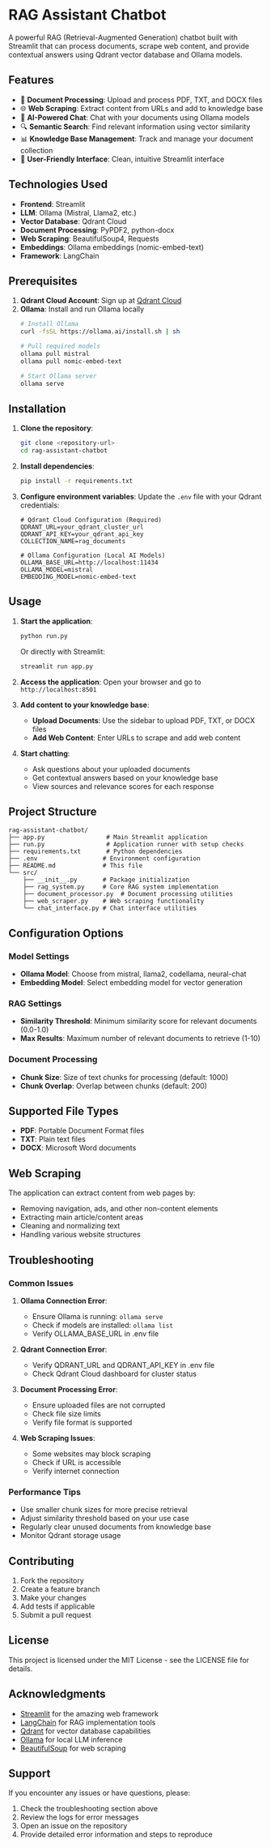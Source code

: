 # RAG Assistant Chatbot

A powerful RAG (Retrieval-Augmented Generation) chatbot built with Streamlit that can process documents, scrape web content, and provide contextual answers using Qdrant vector database and Ollama models.

## Features

- 📄 **Document Processing**: Upload and process PDF, TXT, and DOCX files
- 🌐 **Web Scraping**: Extract content from URLs and add to knowledge base
- 🤖 **AI-Powered Chat**: Chat with your documents using Ollama models
- 🔍 **Semantic Search**: Find relevant information using vector similarity
- 📊 **Knowledge Base Management**: Track and manage your document collection
- 🎨 **User-Friendly Interface**: Clean, intuitive Streamlit interface

## Technologies Used

- **Frontend**: Streamlit
- **LLM**: Ollama (Mistral, Llama2, etc.)
- **Vector Database**: Qdrant Cloud
- **Document Processing**: PyPDF2, python-docx
- **Web Scraping**: BeautifulSoup4, Requests
- **Embeddings**: Ollama embeddings (nomic-embed-text)
- **Framework**: LangChain

## Prerequisites

1. **Qdrant Cloud Account**: Sign up at [Qdrant Cloud](https://cloud.qdrant.io/)
2. **Ollama**: Install and run Ollama locally
   ```bash
   # Install Ollama
   curl -fsSL https://ollama.ai/install.sh | sh
   
   # Pull required models
   ollama pull mistral
   ollama pull nomic-embed-text
   
   # Start Ollama server
   ollama serve
   ```

## Installation

1. **Clone the repository**:
   ```bash
   git clone <repository-url>
   cd rag-assistant-chatbot
   ```

2. **Install dependencies**:
   ```bash
   pip install -r requirements.txt
   ```

3. **Configure environment variables**:
   Update the `.env` file with your Qdrant credentials:
   ```env
   # Qdrant Cloud Configuration (Required)
   QDRANT_URL=your_qdrant_cluster_url
   QDRANT_API_KEY=your_qdrant_api_key
   COLLECTION_NAME=rag_documents

   # Ollama Configuration (Local AI Models)
   OLLAMA_BASE_URL=http://localhost:11434
   OLLAMA_MODEL=mistral
   EMBEDDING_MODEL=nomic-embed-text
   ```

## Usage

1. **Start the application**:
   ```bash
   python run.py
   ```
   Or directly with Streamlit:
   ```bash
   streamlit run app.py
   ```

2. **Access the application**:
   Open your browser and go to `http://localhost:8501`

3. **Add content to your knowledge base**:
   - **Upload Documents**: Use the sidebar to upload PDF, TXT, or DOCX files
   - **Add Web Content**: Enter URLs to scrape and add web content

4. **Start chatting**:
   - Ask questions about your uploaded documents
   - Get contextual answers based on your knowledge base
   - View sources and relevance scores for each response

## Project Structure

```
rag-assistant-chatbot/
├── app.py                 # Main Streamlit application
├── run.py                 # Application runner with setup checks
├── requirements.txt       # Python dependencies
├── .env                  # Environment configuration
├── README.md             # This file
└── src/
    ├── __init__.py       # Package initialization
    ├── rag_system.py     # Core RAG system implementation
    ├── document_processor.py  # Document processing utilities
    ├── web_scraper.py    # Web scraping functionality
    └── chat_interface.py # Chat interface utilities
```

## Configuration Options

### Model Settings
- **Ollama Model**: Choose from mistral, llama2, codellama, neural-chat
- **Embedding Model**: Select embedding model for vector generation

### RAG Settings
- **Similarity Threshold**: Minimum similarity score for relevant documents (0.0-1.0)
- **Max Results**: Maximum number of relevant documents to retrieve (1-10)

### Document Processing
- **Chunk Size**: Size of text chunks for processing (default: 1000)
- **Chunk Overlap**: Overlap between chunks (default: 200)

## Supported File Types

- **PDF**: Portable Document Format files
- **TXT**: Plain text files
- **DOCX**: Microsoft Word documents

## Web Scraping

The application can extract content from web pages by:
- Removing navigation, ads, and other non-content elements
- Extracting main article/content areas
- Cleaning and normalizing text
- Handling various website structures

## Troubleshooting

### Common Issues

1. **Ollama Connection Error**:
   - Ensure Ollama is running: `ollama serve`
   - Check if models are installed: `ollama list`
   - Verify OLLAMA_BASE_URL in .env file

2. **Qdrant Connection Error**:
   - Verify QDRANT_URL and QDRANT_API_KEY in .env file
   - Check Qdrant Cloud dashboard for cluster status

3. **Document Processing Error**:
   - Ensure uploaded files are not corrupted
   - Check file size limits
   - Verify file format is supported

4. **Web Scraping Issues**:
   - Some websites may block scraping
   - Check if URL is accessible
   - Verify internet connection

### Performance Tips

- Use smaller chunk sizes for more precise retrieval
- Adjust similarity threshold based on your use case
- Regularly clear unused documents from knowledge base
- Monitor Qdrant storage usage

## Contributing

1. Fork the repository
2. Create a feature branch
3. Make your changes
4. Add tests if applicable
5. Submit a pull request

## License

This project is licensed under the MIT License - see the LICENSE file for details.

## Acknowledgments

- [Streamlit](https://streamlit.io/) for the amazing web framework
- [LangChain](https://langchain.com/) for RAG implementation tools
- [Qdrant](https://qdrant.tech/) for vector database capabilities
- [Ollama](https://ollama.ai/) for local LLM inference
- [BeautifulSoup](https://www.crummy.com/software/BeautifulSoup/) for web scraping

## Support

If you encounter any issues or have questions, please:
1. Check the troubleshooting section above
2. Review the logs for error messages
3. Open an issue on the repository
4. Provide detailed error information and steps to reproduce
